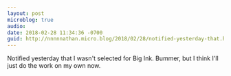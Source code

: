 ```yaml
---
layout: post
microblog: true
audio: 
date: 2018-02-28 11:34:36 -0700
guid: http://nnnnnathan.micro.blog/2018/02/28/notified-yesterday-that.html
---
```

Notified yesterday that I wasn't selected for Big Ink. Bummer, but I think I'll just do the work on my own now.
